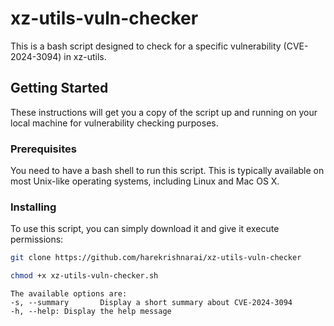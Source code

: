 # xz-utils-vuln-checker

This is a bash script designed to check for a specific vulnerability (CVE-2024-3094) in xz-utils.

## Getting Started

These instructions will get you a copy of the script up and running on your local machine for vulnerability checking purposes.

### Prerequisites

You need to have a bash shell to run this script. This is typically available on most Unix-like operating systems, including Linux and Mac OS X.


### Installing

To use this script, you can simply download it and give it execute permissions:

```bash
git clone https://github.com/harekrishnarai/xz-utils-vuln-checker
```
```bash
chmod +x xz-utils-vuln-checker.sh
```
```
The available options are:
-s, --summary       Display a short summary about CVE-2024-3094
-h, --help: Display the help message
```
